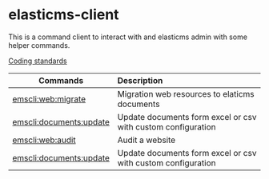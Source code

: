 # elasticms-client

This is a command client to interact with and elasticms admin with some helper commands.

[Coding standards](https://github.com/ems-project/elasticms-client/blob/main/doc/coding_standards.md)

| Commands                                                                                                     | Description                                                  |
|--------------------------------------------------------------------------------------------------------------|:-------------------------------------------------------------|
| [emscli:web:migrate](https://github.com/ems-project/elasticms-client/blob/main/doc/webToElasticms.md)        | Migration web resources to elaticms documents                |
| [emscli:documents:update](https://github.com/ems-project/elasticms-client/blob/main/doc/documents.md#update) | Update documents form excel or csv with custom configuration |   
| [emscli:web:audit](https://github.com/ems-project/elasticms-client/blob/main/doc/audit.md)                   | Audit a website                                              |
| [emscli:documents:update](https://github.com/ems-project/elasticms-client/blob/main/doc/documents.md#update) | Update documents form excel or csv with custom configuration |   
